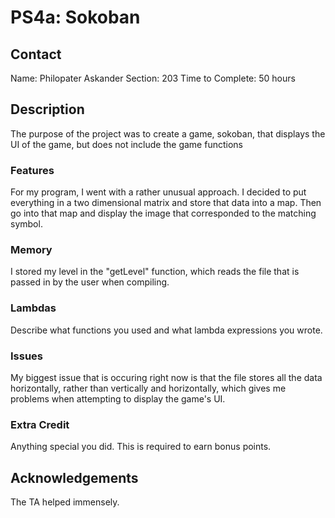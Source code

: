 # PS4a: Sokoban

## Contact
Name: Philopater Askander
Section: 203
Time to Complete: 50 hours


## Description
The purpose of the project was to create a game, sokoban, that displays the UI of the game, but does not include the game functions
### Features
For my program, I went with a rather unusual approach. I decided to put everything in a two dimensional matrix and store that data into a map. Then go into that map and display the image that corresponded to the matching symbol. 
### Memory
I stored my level in the "getLevel" function, which reads the file that is passed in by the user when compiling.
### Lambdas
Describe what <algorithm> functions you used and what lambda expressions you wrote.

### Issues
My biggest issue that is occuring right now is that the file stores all the data horizontally, rather than vertically and horizontally, which gives me problems when attempting to display the game's UI.
### Extra Credit
Anything special you did.  This is required to earn bonus points.


## Acknowledgements
The TA helped immensely.
